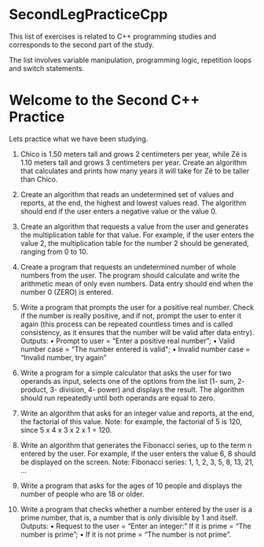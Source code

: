 # SecondLegPracticeCpp

This list of exercises is related to C++ programming studies and corresponds to the second part of the study.

The list involves variable manipulation, programming logic, repetition loops and switch statements.

# Welcome to the Second C++ Practice

Lets practice what we have been studying.

1. Chico is 1.50 meters tall and grows 2 centimeters per year, while Zé is 1.10 meters tall and grows 3 centimeters per year. Create an algorithm that calculates and prints how many years it will take for Zé to be taller than Chico.

2. Create an algorithm that reads an undetermined set of values ​​and reports, at the end, the highest and lowest values ​​read. The algorithm should end if the user enters a negative value or the value 0.

3. Create an algorithm that requests a value from the user and generates the multiplication table for that value. For example, if the user enters the value 2, the multiplication table for the number 2 should be generated, ranging from 0 to 10.

4. Create a program that requests an undetermined number of whole numbers from the user. The program should calculate and write the arithmetic mean of only even numbers. Data entry should end when the number 0 (ZERO) is entered.

5. Write a program that prompts the user for a positive real number. Check if the number is really positive, and if not, prompt the user to enter it again (this process can be repeated countless times and is called consistency, as it ensures that the number will be valid after data entry). Outputs:
• Prompt to user = “Enter a positive real number”; • Valid number case = “The number entered is valid";
• Invalid number case = “Invalid number, try again”

6. Write a program for a simple calculator that asks the user for two operands as input, selects one of the options from the list (1- sum, 2- product, 3- division, 4- power) and displays the result. The algorithm should run repeatedly until both operands are equal to zero.

7. Write an algorithm that asks for an integer value and reports, at the end, the factorial of this value.
Note: for example, the factorial of 5 is 120, since 5 x 4 x 3 x 2 x 1 = 120.

8. Write an algorithm that generates the Fibonacci series, up to the term n entered by the user. For example, if the user enters the value 6, 8 should be displayed on the screen.
Note: Fibonacci series: 1, 1, 2, 3, 5, 8, 13, 21, ...

9. Write a program that asks for the ages of 10 people and displays the number of people who are 18 or older.

10. Write a program that checks whether a number entered by the user is a prime number, that is, a number that is only divisible by 1 and itself.
Outputs:
• Request to the user = “Enter an integer:” If it is prime = “The number is prime”;
• If it is not prime = “The number is not prime”.
